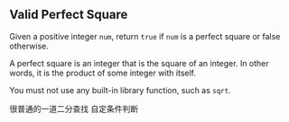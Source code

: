 ## Valid Perfect Square

Given a positive integer `num`, return `true` if `num` is a perfect square or false otherwise.

A perfect square is an integer that is the square of an integer. In other words, it is the product of some integer with itself.

You must not use any built-in library function, such as `sqrt`.

很普通的一道二分查找 自定条件判断